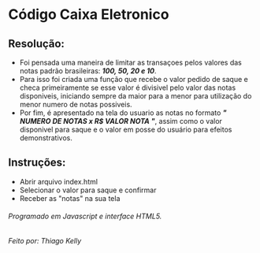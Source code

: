 # Código Caixa Eletronico
## Resolução:
- Foi pensada uma maneira de limitar as transaçoes pelos valores das notas padrão brasileiras: ***100, 50, 20 e 10***.
- Para isso foi criada uma função que recebe o valor pedido de saque e checa primeiramente se esse valor é divisivel pelo valor das notas disponiveis, iniciando sempre da maior para a menor para utilização do menor numero de notas possiveis.
- Por fim, é apresentado na tela do usuario as notas no formato ***" NUMERO DE NOTAS x R$ VALOR NOTA "***, assim como o valor disponivel para saque e o valor em posse do usuário para efeitos demonstrativos.
## Instruções:
- Abrir arquivo index.html
- Selecionar o valor para saque e confirmar
- Receber as "notas" na sua tela

###### Programado em Javascript e interface HTML5.
###### Feito por: Thiago Kelly    
